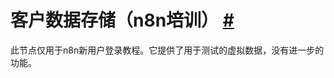 


 客户数据存储（n8n培训）
 [#](#客户数据存储-n8n培训 "永久链接")
===========================================================================================



 此节点仅用于n8n新用户登录教程。它提供了用于测试的虚拟数据，没有进一步的功能。
 




